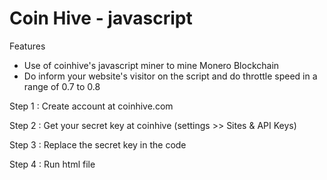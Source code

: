 # Coin Hive - javascript

Features
- Use of coinhive's javascript miner to mine Monero Blockchain
- Do inform your website's visitor on the script and do throttle speed in a range of 0.7 to 0.8

Step 1 :
Create account at coinhive.com

Step 2 :
Get your secret key at coinhive (settings >> Sites & API Keys)

Step 3 :
Replace the secret key in the code

Step 4 :
Run html file
